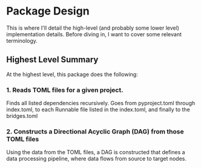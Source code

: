 # Package Design

This is where I'll detail the high-level (and probably some lower level) implementation details. Before diving in, I want to cover some relevant terminology.

## Highest Level Summary
At the highest level, this package does the following:

### 1. Reads TOML files for a given project. 
Finds all listed dependencies recursively. Goes from pyproject.toml through index.toml, to each Runnable file listed in the index.toml, and finally to the bridges.toml

### 2. Constructs a Directional Acyclic Graph (DAG) from those TOML files
Using the data from the TOML files, a DAG is constructed that defines a data processing pipeline, where data flows from source to target nodes.